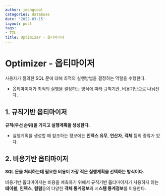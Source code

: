 ```yaml
---
author: jeongcool
categories: database
date: '2022-03-15'
layout: post
tags:
- TIL
title: Optimizer - 옵티마이저
---
```


# Optimizer - 옵티마이저
사용자가 질의한 SQL 문에 대해 최적의 실행방법을 결정하는 역할을 수행한다.

- 옵티마이저가 최적의 실행을 결정하는 방식에 따라 규칙기반, 비용기반으로 나눠진다.

## 1. 규칙기반 옵티마이저
**규칙(우선 순위)을 가지고 실행계획을 생성한다.**
- 실행계획을 생성할 때 참조하는 정보에는 **인덱스 유무**, **연산자**, **객체** 등의 종류가 있다.

## 2. 비용기반 옵티마이저
**SQL 문을 처리하는데 필요한 비용이 가장 적은 실행계획을 선택하는 방식이다.**

비용기반 옵티마이저는 비용을 예측하기 위해서 규칙기반 옵티마이저가 사용하지 않는 **테이블**, **인덱스**, **컬럼**등의 다양한 **객체 통계정보**와 시**스템 통계정보**를 이용한다.